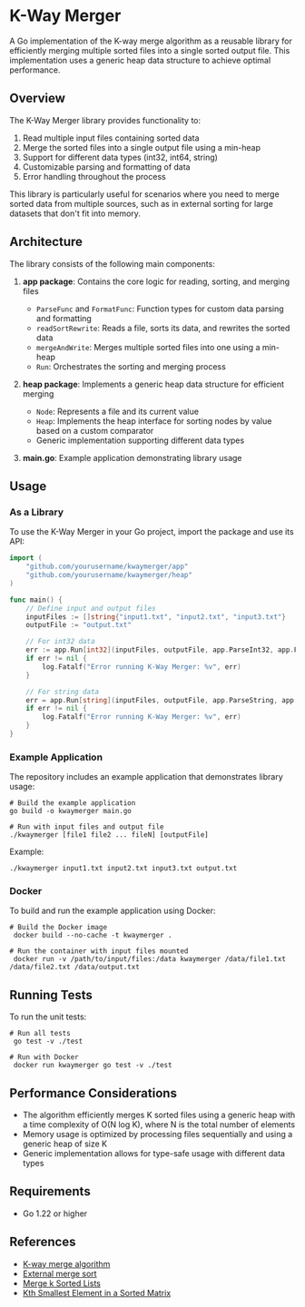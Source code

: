 # K-Way Merger

A Go implementation of the K-way merge algorithm as a reusable library for efficiently merging multiple sorted files into a single sorted output file. This implementation uses a generic heap data structure to achieve optimal performance.

## Overview

The K-Way Merger library provides functionality to:

1. Read multiple input files containing sorted data
2. Merge the sorted files into a single output file using a min-heap
3. Support for different data types (int32, int64, string)
4. Customizable parsing and formatting of data
5. Error handling throughout the process

This library is particularly useful for scenarios where you need to merge sorted data from multiple sources, such as in external sorting for large datasets that don't fit into memory.

## Architecture

The library consists of the following main components:

1. **app package**: Contains the core logic for reading, sorting, and merging files
   - `ParseFunc` and `FormatFunc`: Function types for custom data parsing and formatting
   - `readSortRewrite`: Reads a file, sorts its data, and rewrites the sorted data
   - `mergeAndWrite`: Merges multiple sorted files into one using a min-heap
   - `Run`: Orchestrates the sorting and merging process

2. **heap package**: Implements a generic heap data structure for efficient merging
   - `Node`: Represents a file and its current value
   - `Heap`: Implements the heap interface for sorting nodes by value based on a custom comparator
   - Generic implementation supporting different data types

3. **main.go**: Example application demonstrating library usage

## Usage

### As a Library

To use the K-Way Merger in your Go project, import the package and use its API:

```go
import (
    "github.com/yourusername/kwaymerger/app"
    "github.com/yourusername/kwaymerger/heap"
)

func main() {
    // Define input and output files
    inputFiles := []string{"input1.txt", "input2.txt", "input3.txt"}
    outputFile := "output.txt"

    // For int32 data
    err := app.Run[int32](inputFiles, outputFile, app.ParseInt32, app.FormatInt32)
    if err != nil {
        log.Fatalf("Error running K-Way Merger: %v", err)
    }

    // For string data
    err = app.Run[string](inputFiles, outputFile, app.ParseString, app.FormatString)
    if err != nil {
        log.Fatalf("Error running K-Way Merger: %v", err)
    }
}
```

### Example Application

The repository includes an example application that demonstrates library usage:

```shell
# Build the example application
go build -o kwaymerger main.go

# Run with input files and output file
./kwaymerger [file1 file2 ... fileN] [outputFile]
```

Example:

```shell
./kwaymerger input1.txt input2.txt input3.txt output.txt
```

### Docker

To build and run the example application using Docker:

```shell
# Build the Docker image
 docker build --no-cache -t kwaymerger .

# Run the container with input files mounted
 docker run -v /path/to/input/files:/data kwaymerger /data/file1.txt /data/file2.txt /data/output.txt
```

## Running Tests

To run the unit tests:

```shell
# Run all tests
 go test -v ./test

# Run with Docker
 docker run kwaymerger go test -v ./test
```

## Performance Considerations

- The algorithm efficiently merges K sorted files using a generic heap with a time complexity of O(N log K), where N is the total number of elements
- Memory usage is optimized by processing files sequentially and using a generic heap of size K
- Generic implementation allows for type-safe usage with different data types

## Requirements

* Go 1.22 or higher

## References

* [K-way merge algorithm](https://en.wikipedia.org/wiki/K-way_merge_algorithm)
* [External merge sort](https://en.wikipedia.org/wiki/External_sorting)
* [Merge k Sorted Lists](https://leetcode.com/problems/merge-k-sorted-lists)
* [Kth Smallest Element in a Sorted Matrix](https://leetcode.com/problems/kth-smallest-element-in-a-sorted-matrix)
